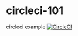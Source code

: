# circleci-101
circleci example
[![CircleCI](https://circleci.com/gh/angelalion/circleci-101.svg?style=svg)](https://circleci.com/gh/angelalion/circleci-101)
